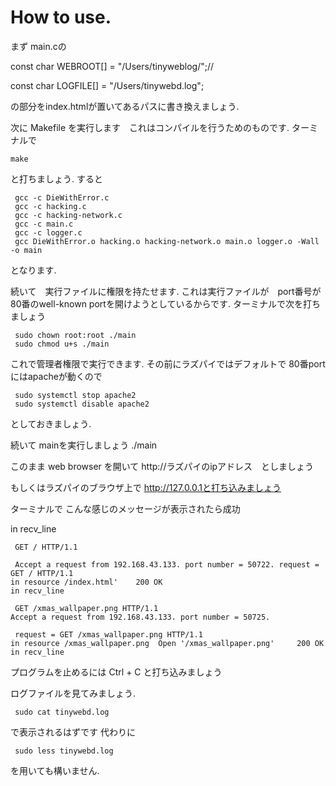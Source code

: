 # How to use.
まず main.cの

const char WEBROOT[] = "/Users/tinyweblog/";//

const char LOGFILE[] = "/Users/tinywebd.log";

の部分をindex.htmlが置いてあるパスに書き換えましょう.

次に
Makefile を実行します　これはコンパイルを行うためのものです.
ターミナルで
````
make
````
と打ちましょう.
すると
```
 gcc -c DieWithError.c
 gcc -c hacking.c
 gcc -c hacking-network.c
 gcc -c main.c
 gcc -c logger.c
 gcc DieWithError.o hacking.o hacking-network.o main.o logger.o -Wall -o main
```
となります.

続いて　実行ファイルに権限を持たせます. 
これは実行ファイルが　port番号が80番のwell-known portを開けようとしているからです.
ターミナルで次を打ちましょう
```
 sudo chown root:root ./main
 sudo chmod u+s ./main
```
これで管理者権限で実行できます. その前にラズパイではデフォルトで 80番portにはapacheが動くので
```
 sudo systemctl stop apache2
 sudo systemctl disable apache2
```
としておきましょう.

続いて mainを実行しましょう
./main

このまま web browser を開いて
http://ラズパイのipアドレス　としましょう

もしくはラズパイのブラウザ上で http://127.0.0.1と打ち込みましょう




ターミナルで こんな感じのメッセージが表示されたら成功

in recv_line
```
 GET / HTTP/1.1

 Accept a request from 192.168.43.133. port number = 50722. request = GET / HTTP/1.1
in resource /index.html' 	200 OK
in recv_line

 GET /xmas_wallpaper.png HTTP/1.1
Accept a request from 192.168.43.133. port number = 50725.

 request = GET /xmas_wallpaper.png HTTP/1.1
in resource /xmas_wallpaper.png	 Open '/xmas_wallpaper.png' 	200 OK
in recv_line
```
プログラムを止めるには Ctrl + C と打ち込みましょう

ログファイルを見てみましょう.
```
 sudo cat tinywebd.log
```
で表示されるはずです
代わりに　
```
 sudo less tinywebd.log 
```
を用いても構いません.




